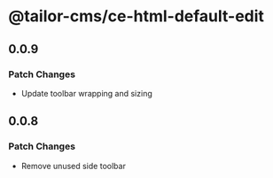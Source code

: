 # @tailor-cms/ce-html-default-edit

## 0.0.9

### Patch Changes

- Update toolbar wrapping and sizing

## 0.0.8

### Patch Changes

- Remove unused side toolbar
